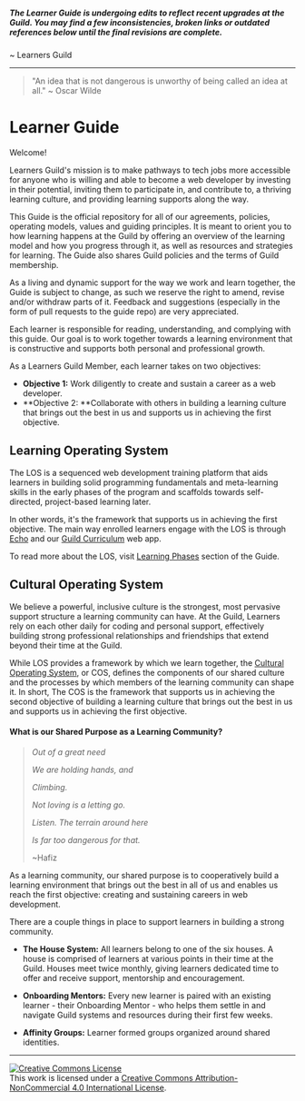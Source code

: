 ##### The Learner Guide is undergoing edits to reflect recent upgrades at the Guild. You may find a few inconsistencies, broken links or outdated references below until the final revisions are complete.

~ Learners Guild

---

> "An idea that is not dangerous is unworthy of being called an idea at all." ~ Oscar Wilde

# Learner Guide

Welcome!

Learners Guild's mission is to make pathways to tech jobs more accessible for anyone who is willing and able to become a web developer by investing in their potential, inviting them to participate in, and contribute to, a thriving learning culture, and providing learning supports along the way.

This Guide is the official repository for all of our agreements, policies, operating models, values and guiding principles. It is meant to orient you to how learning happens at the Guild by offering an overview of the learning model and how you progress through it, as well as resources and strategies for learning. The Guide also shares Guild policies and the terms of Guild membership.

As a living and dynamic support for the way we work and learn together, the Guide is subject to change, as such we reserve the right to amend, revise and/or withdraw parts of it. Feedback and suggestions \(especially in the form of pull requests to the guide repo\) are very appreciated.

Each learner is responsible for reading, understanding, and complying with this guide. Our goal is to work together towards a learning environment that is constructive and supports both personal and professional growth.

As a Learners Guild Member, each learner takes on two objectives:

* **Objective 1:** Work diligently to create and sustain a career as a web developer.
* **Objective 2: **Collaborate with others in building a learning culture that brings out the best in us and supports us in achieving the first objective.

## Learning Operating System

The LOS is a sequenced web development training platform that aids learners in building solid programming fundamentals and meta-learning skills in the early phases of the program and scaffolds towards  self-directed, project-based learning later.

In other words, it's the framework that supports us in achieving the first objective. The main way enrolled learners engage with the LOS is through [Echo](https://echo.learnersguild.org/) and our [Guild Curriculum](https://curriculum.learnersguild.org/) web app.

To read more about the LOS, visit [Learning Phases](/Phases/README.md) section of the Guide.

## Cultural Operating System

We believe a powerful, inclusive culture is the strongest, most pervasive support structure a learning community can have. At the Guild, Learners rely on each other daily for coding and personal support, effectively building strong professional relationships and friendships that extend beyond their time at the Guild.

While LOS provides a framework by which we learn together, the [Cultural Operating System](https://cos.learnersguild.org/), or COS, defines the components of our shared culture and the processes by which members of the learning community can shape it. In short, The COS  is the framework that supports us in achieving the second objective of building a learning culture that brings out the best in us and supports us in achieving the first objective.

#### **What is our Shared Purpose as a Learning Community?**

> _Out of a great need_
>
> _We are holding hands, and_
>
> _Climbing._
>
> _Not loving is a letting go._
>
> _Listen. The terrain around here_
>
> _Is far too dangerous for that._
>
> ~Hafiz

As a learning community, our shared purpose is to cooperatively build a learning environment that brings out the best in all of us and enables us reach the first objective: creating and sustaining careers in web development.

There are a couple things in place to support learners in building a strong community.

* **The House System:** All learners belong to one of the six houses. A house is comprised of learners at various points in their time at the Guild. Houses meet twice monthly, giving learners dedicated time to offer and receive support, mentorship and encouragement.

* **Onboarding Mentors:** Every new learner is paired with an existing learner - their Onboarding Mentor - who helps them settle in and navigate Guild systems and resources during their first few weeks.

* **Affinity Groups:** Learner formed groups organized around shared identities.

---

[![Creative Commons License](https://i.creativecommons.org/l/by-nc/4.0/88x31.png)](http://creativecommons.org/licenses/by-nc/4.0/)  
This work is licensed under a [Creative Commons Attribution-NonCommercial 4.0 International License](http://creativecommons.org/licenses/by-nc/4.0/).

